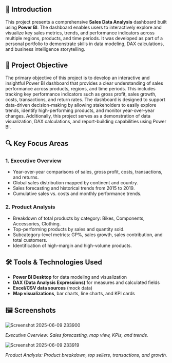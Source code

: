 
## 📝 Introduction

This project presents a comprehensive **Sales Data Analysis** dashboard built using **Power BI**. The dashboard enables users to interactively explore and visualize key sales metrics, trends, and performance indicators across multiple regions, products, and time periods. It was developed as part of a personal portfolio to demonstrate skills in data modeling, DAX calculations, and business intelligence storytelling.


## 🎯 Project Objective

The primary objective of this project is to develop an interactive and insightful Power BI dashboard that provides a clear understanding of sales performance across products, regions, and time periods. This includes tracking key performance indicators such as gross profit, sales growth, costs, transactions, and return rates. The dashboard is designed to support data-driven decision-making by allowing stakeholders to easily explore trends, identify high-performing products, and monitor year-over-year changes. Additionally, this project serves as a demonstration of data visualization, DAX calculations, and report-building capabilities using Power BI.


## 🔍 Key Focus Areas

### 1. Executive Overview

- Year-over-year comparisons of sales, gross profit, costs, transactions, and returns.
- Global sales distribution mapped by continent and country.
- Sales forecasting and historical trends from 2015 to 2019.
- Cumulative sales vs. costs and monthly performance trends.

### 2. Product Analysis

- Breakdown of total products by category: Bikes, Components, Accessories, Clothing.
- Top-performing products by sales and quantity sold.
- Subcategory-level metrics: GP%, sales growth, sales contribution, and total customers.
- Identification of high-margin and high-volume products.



## 🛠 Tools & Technologies Used

- **Power BI Desktop** for data modeling and visualization
- **DAX (Data Analysis Expressions)** for measures and calculated fields
- **Excel/CSV data sources** (mock data)
- **Map visualizations**, bar charts, line charts, and KPI cards


## 🖼 Screenshots


![Screenshot 2025-06-09 233900](https://github.com/user-attachments/assets/99a08b80-9537-406b-a4b6-c1f3bbcee0f6)

*Executive Overview: Sales forecasting, map view, KPIs, and trends.*

![Screenshot 2025-06-09 233919](https://github.com/user-attachments/assets/a325fac0-11be-48bc-9082-7b93686c6afe)
  
*Product Analysis: Product breakdown, top sellers, transactions, and growth.*





